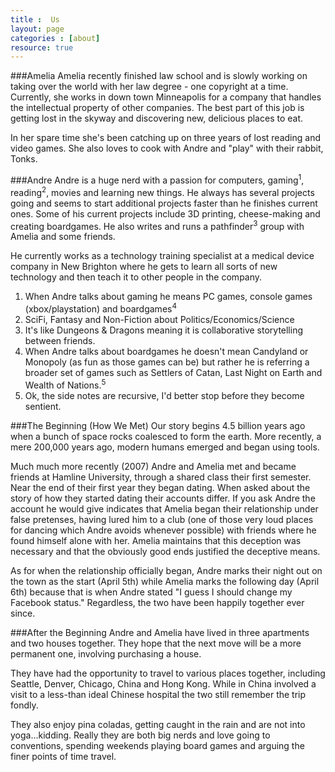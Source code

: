 ```yaml
---
title :  Us
layout: page
categories : [about]
resource: true
---
```


###Amelia
Amelia recently finished law school and is slowly working on taking over the world with her law degree - one copyright at a time. Currently, she works in down town Minneapolis for a company that handles the intellectual property of other companies. The best part of this job is getting lost in the skyway and discovering new, delicious places to eat. 

In her spare time she's been catching up on three years of lost reading and video games. She also loves to cook with Andre and "play" with their rabbit, Tonks. 

###Andre
Andre is a huge nerd with a passion for computers, gaming<sup>1</sup>, reading<sup>2</sup>, movies and learning new things. He always has several projects going and seems to start additional projects faster than he finishes current ones. Some of his current projects include 3D printing, cheese-making and creating boardgames. He also writes and runs a pathfinder<sup>3</sup> group with Amelia and some friends.

He currently works as a technology training specialist at a medical device company in New Brighton where he gets to learn all sorts of new technology and then teach it to other people in the company.

1. When Andre talks about gaming he means PC games, console games (xbox/playstation) and boardgames<sup>4</sup>
2. SciFi, Fantasy and Non-Fiction about Politics/Economics/Science
3. It's like Dungeons & Dragons meaning it is collaborative storytelling between friends. 
4. When Andre talks about boardgames he doesn't mean Candyland or Monopoly (as fun as those games can be) but rather he is referring a broader set of games such as Settlers of Catan, Last Night on Earth and Wealth of Nations.<sup>5</sup>
5. Ok, the side notes are recursive, I'd better stop before they become sentient.

###The Beginning (How We Met)
Our story begins 4.5 billion years ago when a bunch of space rocks coalesced to form the earth.  More recently, a mere 200,000 years ago, modern humans emerged and began using tools. 

Much much more recently (2007) Andre and Amelia met and became friends at Hamline University, through a shared class their first semester. Near the end of their first year they began dating. When asked about the story of how they started dating their accounts differ. If you ask Andre the account he would give indicates that Amelia began their relationship under false pretenses, having lured him to a club (one of those very loud places for dancing which Andre avoids whenever possible) with friends where he found himself alone with her. Amelia maintains that this deception was necessary and that the obviously good ends justified the deceptive means. 

 As for when the relationship officially began, Andre marks their night out on the town as the start (April 5th) while Amelia marks the following day (April 6th) because that is when Andre stated "I guess I should change my Facebook status." Regardless, the two have been happily together ever since. 
 
###After the Beginning 
Andre and Amelia have lived in three apartments and two houses together. They hope that the next move will be a more permanent one, involving purchasing a house. 
 
They have had the opportunity to travel to various places together, including Seattle, Denver, Chicago, China and Hong Kong. While in China involved a visit to a less-than ideal Chinese hospital the two still remember the trip fondly. 
 
They also enjoy pina coladas, getting caught in the rain and are not into yoga...kidding. Really they are both big nerds and love going to conventions, spending weekends playing board games and arguing the finer points of time travel. 
